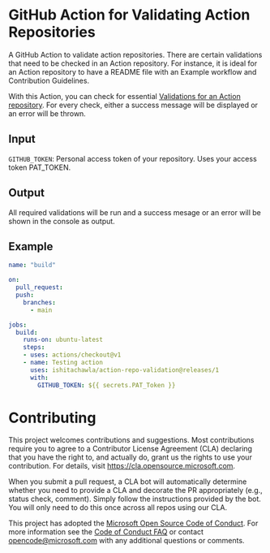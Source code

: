 # GitHub Action for Validating Action Repositories
A GitHub Action to validate action repositories. There are certain validations that need to be checked in an Action repository. For instance, it is ideal for an Action repository to have a README file with an Example workflow and Contribution Guidelines.

With this Action, you can check for essential [Validations for an Action repository](https://github.com/Azure/actions/blob/main/docs/validations-action-repo.md). For every check, either a success message will be displayed or an error will be thrown.   

## Input
`GITHUB_TOKEN`: Personal access token of your repository. Uses your access token PAT_TOKEN.

## Output
All required validations will be run and a success mesage or an error will be shown in the console as output.

## Example
```yml
name: "build"

on:
  pull_request:
  push:
    branches:
      - main

jobs:
  build:
    runs-on: ubuntu-latest
    steps:
    - uses: actions/checkout@v1
    - name: Testing action
      uses: ishitachawla/action-repo-validation@releases/1
      with:
        GITHUB_TOKEN: ${{ secrets.PAT_Token }}
```

# Contributing

This project welcomes contributions and suggestions.  Most contributions require you to agree to a
Contributor License Agreement (CLA) declaring that you have the right to, and actually do, grant us
the rights to use your contribution. For details, visit https://cla.opensource.microsoft.com.

When you submit a pull request, a CLA bot will automatically determine whether you need to provide
a CLA and decorate the PR appropriately (e.g., status check, comment). Simply follow the instructions
provided by the bot. You will only need to do this once across all repos using our CLA.

This project has adopted the [Microsoft Open Source Code of Conduct](https://opensource.microsoft.com/codeofconduct/).
For more information see the [Code of Conduct FAQ](https://opensource.microsoft.com/codeofconduct/faq/) or
contact [opencode@microsoft.com](mailto:opencode@microsoft.com) with any additional questions or comments.
